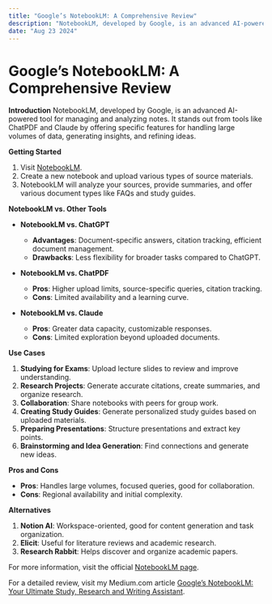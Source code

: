 ```yaml
---
title: "Google’s NotebookLM: A Comprehensive Review"
description: "NotebookLM, developed by Google, is an advanced AI-powered tool for managing and analyzing notes. It stands out from tools like ChatPDF and Claude by offering specific features for handling large volumes of data, generating insights, and refining ideas."
date: "Aug 23 2024"
---
```

# Google’s NotebookLM: A Comprehensive Review

**Introduction**
NotebookLM, developed by Google, is an advanced AI-powered tool for managing and analyzing notes. It stands out from tools like ChatPDF and Claude by offering specific features for handling large volumes of data, generating insights, and refining ideas.

**Getting Started**
1. Visit [NotebookLM](https://notebooklm.google).
2. Create a new notebook and upload various types of source materials.
3. NotebookLM will analyze your sources, provide summaries, and offer various document types like FAQs and study guides.

**NotebookLM vs. Other Tools**

- **NotebookLM vs. ChatGPT**
  - **Advantages**: Document-specific answers, citation tracking, efficient document management.
  - **Drawbacks**: Less flexibility for broader tasks compared to ChatGPT.

- **NotebookLM vs. ChatPDF**
  - **Pros**: Higher upload limits, source-specific queries, citation tracking.
  - **Cons**: Limited availability and a learning curve.

- **NotebookLM vs. Claude**
  - **Pros**: Greater data capacity, customizable responses.
  - **Cons**: Limited exploration beyond uploaded documents.

**Use Cases**
1. **Studying for Exams**: Upload lecture slides to review and improve understanding.
2. **Research Projects**: Generate accurate citations, create summaries, and organize research.
3. **Collaboration**: Share notebooks with peers for group work.
4. **Creating Study Guides**: Generate personalized study guides based on uploaded materials.
5. **Preparing Presentations**: Structure presentations and extract key points.
6. **Brainstorming and Idea Generation**: Find connections and generate new ideas.

**Pros and Cons**
- **Pros**: Handles large volumes, focused queries, good for collaboration.
- **Cons**: Regional availability and initial complexity.

**Alternatives**
1. **Notion AI**: Workspace-oriented, good for content generation and task organization.
2. **Elicit**: Useful for literature reviews and academic research.
3. **Research Rabbit**: Helps discover and organize academic papers.

For more information, visit the official [NotebookLM page](https://notebooklm.google).

For a detailed review, visit my Medium.com article [Google’s NotebookLM: Your Ultimate Study, Research and Writing Assistant](https://medium.com/ravindu-kavishka/googles-notebooklm-your-ultimate-study-research-and-writing-assistant-1ad29d0c7598).
